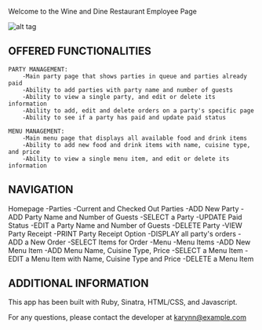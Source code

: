 Welcome to the Wine and Dine Restaurant Employee Page

![alt tag](http://imgur.com/N5QxVRw)

OFFERED FUNCTIONALITIES
-----------------------
	
	PARTY MANAGEMENT:
		-Main party page that shows parties in queue and parties already paid 
		-Ability to add parties with party name and number of guests
		-Ability to view a single party, and edit or delete its information
		-Ability to add, edit and delete orders on a party's specific page
		-Ability to see if a party has paid and update paid status
		
	MENU MANAGEMENT:
		-Main menu page that displays all available food and drink items 
		-Ability to add new food and drink items with name, cuisine type, and price
		-Ability to view a single menu item, and edit or delete its information

NAVIGATION
-----------------------

Homepage
	-Parties
		-Current and Checked Out Parties
			-ADD New Party
				-ADD Party Name and Number of Guests
			-SELECT a Party
				-UPDATE Paid Status
				-EDIT a Party Name and Number of Guests
				-DELETE Party
				-VIEW Party Receipt
					-PRINT Party Receipt Option
				-DISPLAY all party's orders
					-ADD a New Order
						-SELECT Items for Order
	-Menu
		-Menu Items
			-ADD New Menu Item
				-ADD Menu Name, Cuisine Type, Price
			-SELECT a Menu Item
				-EDIT a Menu Item with Name, Cuisine Type and Price
				-DELETE a Menu Item


ADDITIONAL INFORMATION
-----------------------

This app has been built with Ruby, Sinatra, HTML/CSS, and Javascript.

For any questions, please contact the developer at karynn@example.com